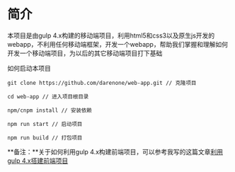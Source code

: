 # 简介

本项目是由gulp 4.x构建的移动端项目，利用html5和css3以及原生js开发的webapp，不利用任何移动端框架，开发一个webapp，帮助我们掌握和理解如何开发一个移动端项目，为以后的其它移动端项目打下基础

如何启动本项目

```
git clone https://github.com/darenone/web-app.git // 克隆项目

cd web-app // 进入项目根目录

npm/cnpm install // 安装依赖

npm run start // 启动项目

npm run build // 打包项目
```

**备注：**关于如何利用gulp 4.x构建前端项目，可以参考我写的这篇文章[利用gulp 4.x搭建前端项目](https://darenone.github.io/zongqiang-bookmarks/scaffold/gulp/gulp-1.html)
